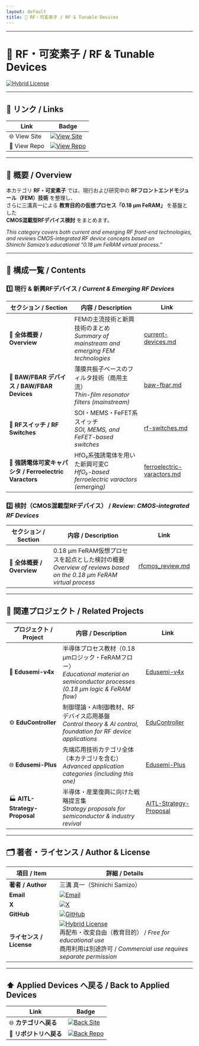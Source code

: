 ```yaml
---
layout: default
title: 📡 RF・可変素子 / RF & Tunable Devices
---
```


---

# 📡 RF・可変素子 / RF & Tunable Devices  

[![Hybrid License](https://img.shields.io/badge/license-Hybrid-blueviolet)](../../../#-ライセンス--license)

---

## 🔗 リンク / Links  

| Link | Badge |
|---|---|
| 🌐 View Site | [![View Site](https://img.shields.io/badge/View-Site-brightgreen?style=for-the-badge&logo=githubpages)](https://samizo-aitl.github.io/Edusemi-Plus/applied-devices/rf-devices/) |
| 📂 View Repo | [![View Repo](https://img.shields.io/badge/View-Repo-blue?style=for-the-badge&logo=github)](https://github.com/Samizo-AITL/Edusemi-Plus/tree/main/applied-devices/rf-devices) |

---

## 📘 概要 / Overview  

本カテゴリ **RF・可変素子** では、現行および研究中の **RFフロントエンドモジュール（FEM）技術** を整理し、  
さらに三溝真一による **教育目的の仮想プロセス「0.18 µm FeRAM」** を基盤とした  
**CMOS混載型RFデバイス検討** をまとめます。  

*This category covers both current and emerging RF front-end technologies,  
and reviews CMOS-integrated RF device concepts based on  
Shinichi Samizo’s educational “0.18 µm FeRAM virtual process.”*  

---

## 📂 構成一覧 / Contents  

### 1️⃣ 現行 & 新興RFデバイス / *Current & Emerging RF Devices*  

| セクション / Section | 内容 / Description | Link |
|---|---|---|
| 📘 **全体概要 / Overview** | FEMの主流技術と新興技術のまとめ<br>*Summary of mainstream and emerging FEM technologies* | [current-devices.md](./current-devices.md) |
| 📡 **BAW/FBAR デバイス / BAW/FBAR Devices** | 薄膜共振子ベースのフィルタ技術（商用主流）<br>*Thin-film resonator filters (mainstream)* | [baw-fbar.md](./baw-fbar.md) |
| 🔀 **RFスイッチ / RF Switches** | SOI・MEMS・FeFET系スイッチ<br>*SOI, MEMS, and FeFET-based switches* | [rf-switches.md](./rf-switches.md) |
| 🧩 **強誘電体可変キャパシタ / Ferroelectric Varactors** | HfO₂系強誘電体を用いた新興可変C<br>*HfO₂-based ferroelectric varactors (emerging)* | [ferroelectric-varactors.md](./ferroelectric-varactors.md) |

### 2️⃣ 検討（CMOS混載型RFデバイス） / *Review: CMOS-integrated RF Devices*  

| セクション / Section | 内容 / Description | Link |
|---|---|---|
| 📘 **全体概要 / Overview** | 0.18 µm FeRAM仮想プロセスを起点とした検討の概要<br>*Overview of reviews based on the 0.18 µm FeRAM virtual process* | [rfcmos_review.md](./rfcmos_review.md) |

---

## 🔗 関連プロジェクト / Related Projects  

| プロジェクト / Project | 内容 / Description | Link |
|---|---|---|
| 📘 **Edusemi-v4x** | 半導体プロセス教材（0.18 µmロジック・FeRAMフロー）<br>*Educational material on semiconductor processes (0.18 µm logic & FeRAM flow)* | [Edusemi-v4x](https://samizo-aitl.github.io/Edusemi-v4x/) |
| ⚙️ **EduController** | 制御理論・AI制御教材、RFデバイス応用基盤<br>*Control theory & AI control, foundation for RF device applications* | [EduController](https://samizo-aitl.github.io/EduController/) |
| 🌐 **Edusemi-Plus** | 先端応用技術カテゴリ全体（本カテゴリを含む）<br>*Advanced application categories (including this one)* | [Edusemi-Plus](https://samizo-aitl.github.io/Edusemi-Plus/) |
| 🏭 **AITL-Strategy-Proposal** | 半導体・産業復興に向けた戦略提言集<br>*Strategy proposals for semiconductor & industry revival* | [AITL-Strategy-Proposal](https://samizo-aitl.github.io/AITL-Strategy-Proposal/) |

---

## 🗂️ 著者・ライセンス / Author & License

| 項目 / Item | 詳細 / Details |
|---|---|
| **著者 / Author** | 三溝 真一（Shinichi Samizo） |
| **Email** | [![Email](https://img.shields.io/badge/Email-shin3t72%40gmail.com-red?style=for-the-badge&logo=gmail)](mailto:shin3t72@gmail.com) |
| **X** | [![X](https://img.shields.io/badge/X-@shin3t72-black?style=for-the-badge&logo=x)](https://x.com/shin3t72) |
| **GitHub** | [![GitHub](https://img.shields.io/badge/GitHub-Samizo--AITL-blue?style=for-the-badge&logo=github)](https://github.com/Samizo-AITL) |
| **ライセンス / License** | [![Hybrid License](https://img.shields.io/badge/license-Hybrid-blueviolet?style=for-the-badge)](../../../#-ライセンス--license) <br> 再配布・改変自由（教育目的） / *Free for educational use* <br> 商用利用は別途許可 / *Commercial use requires separate permission* |

---

## ⬆️ Applied Devices へ戻る / Back to Applied Devices

| Link | Badge |
|---|---|
| 🌐 **カテゴリへ戻る** | [![Back Site](https://img.shields.io/badge/⬆️%20Back-Applied--Devices-brightgreen?style=for-the-badge&logo=githubpages)](https://samizo-aitl.github.io/Edusemi-Plus/applied-devices/) |
| 📂 **リポジトリへ戻る** | [![Back Repo](https://img.shields.io/badge/⬆️%20Back-Repo-blue?style=for-the-badge&logo=github)](https://github.com/Samizo-AITL/Edusemi-Plus/tree/main/applied-devices) |

